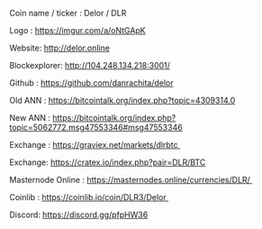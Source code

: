 Coin name / ticker : Delor / DLR

Logo : https://imgur.com/a/oNtGApK

Website: http://delor.online

Blockexplorer: http://104.248.134.218:3001/

Github : https://github.com/danrachita/delor

Old ANN : https://bitcointalk.org/index.php?topic=4309314.0

New ANN : https://bitcointalk.org/index.php?topic=5062772.msg47553346#msg47553346

Exchange : https://graviex.net/markets/dlrbtc 

Exchange: https://cratex.io/index.php?pair=DLR/BTC

Masternode Online : https://masternodes.online/currencies/DLR/   

Coinlib : https://coinlib.io/coin/DLR3/Delor              
  

Discord: https://discord.gg/pfpHW36

